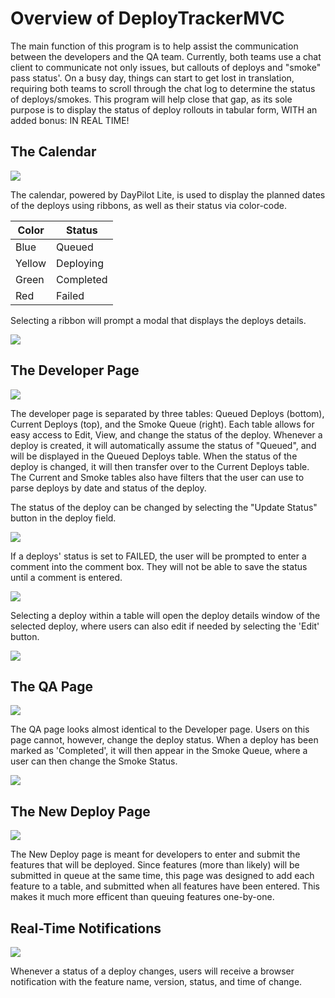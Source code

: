# Overview of DeployTrackerMVC
The main function of this program is to help assist the communication between the developers and the QA team. Currently, both teams use a chat client to communicate not only issues, but callouts of deploys and "smoke" pass status'. On a busy day, things can start to get lost in translation, requiring both teams to scroll through the chat log to determine the status of deploys/smokes. This program will help close that gap, as its sole purpose is to display the status of deploy rollouts in tabular form, WITH an added bonus: IN REAL TIME!

## The Calendar
<img src="/readme_images/Calendar.JPG">

The calendar, powered by DayPilot Lite, is used to display the planned dates of the deploys using ribbons, as well as their status via color-code.

Color | Status
------|-------
Blue | Queued
Yellow | Deploying
Green | Completed
Red | Failed



Selecting a ribbon will prompt a modal that displays the deploys details.

<img src="/readme_images/HomeModal.JPG">

## The Developer Page
<img src="/readme_images/DevImg01.JPG">

The developer page is separated by three tables: Queued Deploys (bottom), Current Deploys (top), and the Smoke Queue (right). Each table allows for easy access to Edit, View, and change the status of the deploy. Whenever a deploy is created, it will automatically assume the status of "Queued", and will be displayed in the Queued Deploys table. When the status of the deploy is changed, it will then transfer over to the Current Deploys table. The Current and Smoke tables also have filters that the user can use to parse deploys by date and status of the deploy.

The status of the deploy can be changed by selecting the "Update Status" button in the deploy field.

<img src="/readme_images/DevImg02.JPG">

If a deploys' status is set to FAILED, the user will be prompted to enter a comment into the comment box. They will not be able to save the status until a comment is entered.

<img src="/readme_images/DevImg03.JPG">

Selecting a deploy within a table will open the deploy details window of the selected deploy, where users can also edit if needed by selecting the 'Edit' button.

<img src="/readme_images/DevImg04.JPG">

## The QA Page
<img src="/readme_images/QaImg01.jpg">

The QA page looks almost identical to the Developer page. Users on this page cannot, however, change the deploy status. When a deploy has been marked as 'Completed', it will then appear in the Smoke Queue, where a user can then change the Smoke Status.

<img src="/readme_images/QaImg02.JPG">

## The New Deploy Page
<img src="/readme_images/NewImg01.JPG">

The New Deploy page is meant for developers to enter and submit the features that will be deployed. Since features (more than likely) will be submitted in queue at the same time, this page was designed to add each feature to a table, and submitted when all features have been entered. This makes it much more efficent than queuing features one-by-one.

## Real-Time Notifications
<img src="/readme_images/Notification01.JPG">

Whenever a status of a deploy changes, users will receive a browser notification with the feature name, version, status, and time of change.

